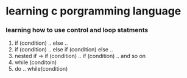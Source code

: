 # learning c porgramming language
### learning how to use control and loop statments
1. if (condition) .. else ..
2. if (condition) .. else if (condition) else ..
3. nested if -> if (condition) .. if (condition) .. and so on
4. while (conditoin)
5. do .. while(condition)
